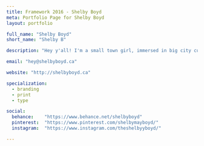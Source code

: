 ```yaml
---
title: Framework 2016 - Shelby Boyd
meta: Portfolio Page for Shelby Boyd
layout: portfolio

full_name: "Shelby Boyd"
short_name: "Shelby B"

description: "Hey y'all! I'm a small town girl, immersed in big city culture. I love Star Wars, cute packaging, and cows."

email: "hey@shelbyboyd.ca"

website: "http://shelbyboyd.ca"

specialization:
  - branding
  - print
  - type

social:
  behance:    "https://www.behance.net/shelbyboyd"
  pinterest:  "https://www.pinterest.com/shelbymayboyd/"
  instagram:  "https://www.instagram.com/theshelbyyboyd/"

---
```

